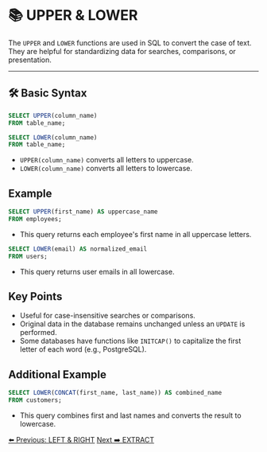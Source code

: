 <!-- markdownlint-disable MD033 -->
<!-- markdownlint-disable MD004 -->

# 📚 UPPER & LOWER

The `UPPER` and `LOWER` functions are used in SQL to convert the case of text.  
They are helpful for standardizing data for searches, comparisons, or presentation.

---

## 🛠️ Basic Syntax

```sql
SELECT UPPER(column_name)
FROM table_name;

SELECT LOWER(column_name)
FROM table_name;
```

- `UPPER(column_name)` converts all letters to uppercase.
- `LOWER(column_name)` converts all letters to lowercase.

## Example

```sql
SELECT UPPER(first_name) AS uppercase_name
FROM employees;
```

- This query returns each employee's first name in all uppercase letters.

```sql
SELECT LOWER(email) AS normalized_email
FROM users;
```

- This query returns user emails in all lowercase.

## Key Points

- Useful for case-insensitive searches or comparisons.
- Original data in the database remains unchanged unless an `UPDATE` is performed.
- Some databases have functions like `INITCAP()` to capitalize the first letter of each word (e.g., PostgreSQL).

## Additional Example

```sql
SELECT LOWER(CONCAT(first_name, last_name)) AS combined_name
FROM customers;
```

- This query combines first and last names and converts the result to lowercase.

[⬅️ Previous: LEFT & RIGHT](leftright.md)   [Next ➡️ EXTRACT](extract.md)
